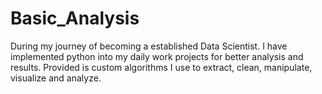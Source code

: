 # Basic_Analysis
During my journey of becoming a established Data Scientist. I have implemented python into my daily work projects for better analysis and results. Provided is custom algorithms I use to extract, clean, manipulate, visualize and analyze.  
